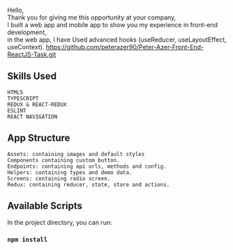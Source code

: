 Hello, <br/>
Thank you for giving me this opportunity at your company,<br/>
I built a web app and mobile app to show you my experience in front-end development,<br/>
in the web app, I have Used advanced hooks (useReducer, useLayoutEffect, useContext).
https://github.com/peterazer90/Peter-Azer-Front-End-ReactJS-Task.git
## Skills Used
    HTML5
    TYPESCRIPT
    REDUX & REACT-REDUX
    ESLINT
    REACT NAVIGATION

## App Structure
    Assets: containing images and default styles
    Components containing custom button.
    Endpoints: containing api urls, methods and config.
    Helpers: containing types and demo data.
    Screens: containing radio screen.
    Redux: containing reducer, state, store and actions.

## Available Scripts

In the project directory, you can run:
### `npm install`
